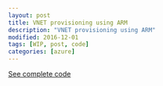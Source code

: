 ```yaml
---
layout: post
title: VNET provisioning using ARM
description: "VNET provisioning using ARM"
modified: 2016-12-01
tags: [WIP, post, code]
categories: [azure]
---
```

  

[See complete code](https://github.com/AjeetChouksey/armresources/blob/master/network/azure365.vnet.json)

